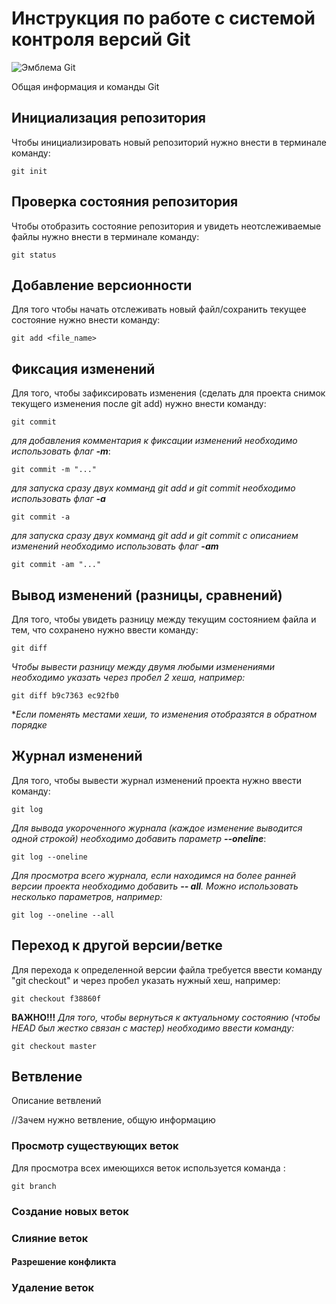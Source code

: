 # **Инструкция по работе с системой контроля версий Git**

![Эмблема Git](git.png)

Общая информация и команды Git

## Инициализация репозитория

Чтобы инициализировать новый репозиторий нужно внести в терминале команду:

    git init

## Проверка состояния репозитория

Чтобы отобразить состояние репозитория и увидеть неотслеживаемые файлы нужно внести в терминале команду:

    git status

## Добавление версионности

Для того чтобы начать отслеживать новый файл/сохранить текущее состояние нужно внести команду:

    git add <file_name>

## Фиксация изменений 

Для того, чтобы зафиксировать изменения (сделать для проекта снимок текущего изменения после git add) нужно внести команду:

    git commit

*для добавления комментария к фиксации изменений необходимо использовать флаг **-m***:


    git commit -m "..."

*для запуска сразу двух комманд git add и git commit необходимо использовать флаг **-a***

    git commit -a

*для запуска сразу двух комманд git add и git commit с описанием изменений необходимо использовать флаг **-am***

    git commit -am "..."

## Вывод изменений (разницы, сравнений)

 Для того, чтобы увидеть разницу между текущим состоянием файла и тем, что сохранено нужно ввести команду:
 
    git diff

*Чтобы вывести разницу между двумя любыми изменениями необходимо указать через пробел 2 хеша, например:*

    git diff b9c7363 ec92fb0

**Если поменять местами хеши, то изменения отобразятся в обратном порядке*

## Журнал изменений

Для того, чтобы вывести журнал изменений проекта нужно ввести команду:

    git log

*Для вывода укороченного журнала (каждое изменение выводится одной строкой) необходимо добавить параметр **--oneline***:

    git log --oneline

*Для просмотра всего журнала, если находимся на более ранней версии проекта необходимо добавить **-- all**. Можно использовать несколько параметров, например:*

    git log --oneline --all

## Переход к другой версии/ветке

Для перехода к определенной версии файла требуется ввести команду "git checkout" и через пробел указать нужный хеш, например:

    git checkout f38860f

**ВАЖНО!!!** *Для того, чтобы вернуться к актуальному состоянию (чтобы HEAD был жестко связан с мастер) необходимо ввести команду:*

    git checkout master

## Ветвление

Описание ветвлений

//Зачем нужно ветвление, общую информацию

### Просмотр существующих веток

Для просмотра всех имеющихся веток используется команда :

    git branch

### Создание новых веток

### Слияние веток

#### Разрешение конфликта

### Удаление веток